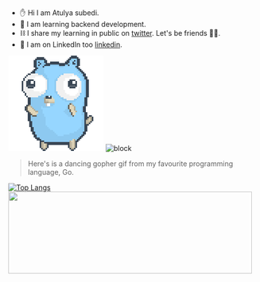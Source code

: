 <!-- ![](./heading-min.png) -->

- ✋ Hi I am Atulya subedi.
- 📖 I am learning backend development. 
- ⛓ I share my learning in public on [twitter](https://twitter.com/atulsubedi15). Let's be friends 👋🏼.
- 🤜 I am on LinkedIn too [linkedin](https://np.linkedin.com/in/atulsubedi15).

![dancing gopher](https://raw.githubusercontent.com/bashbunni/bashbunni/main/dancing-gopher.gif)
![block](https://andrewmayneblog.files.wordpress.com/2023/03/rotating_cube_small_black_bg.gif?w=200)

> Here's is a dancing gopher gif from my favourite programming language, Go.

<p>

[![Top Langs](https://github-readme-stats.vercel.app/api/top-langs/?username=atulsubedi&layout=compact)]()
  <img align="left" width="490" height="165" src="https://github-readme-stats.vercel.app/api?username=atulsubedi&show_icons=true&hide_border=false&line_height=20&title_color=f69673&icon_color=1b93c9&show_owner=true"/>
 
</p>
